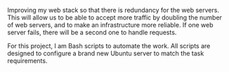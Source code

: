 Improving my web stack so that there is redundancy for the web servers. 
This will allow us to be able to accept more traffic by doubling the number of web servers, and to make an infrastructure more reliable. 
If one web server fails, there will be a second one to handle requests.

For this project, I am Bash scripts to automate the work.
All scripts are designed to configure a brand new Ubuntu server to match the task requirements.
